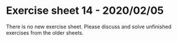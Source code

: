 # Exercise sheet 14 - 2020/02/05

There is no new exercise sheet. Please discuss and solve unfinished exercises from the older sheets.
